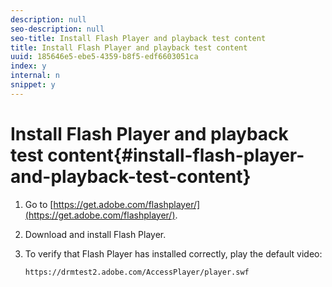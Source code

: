 ```yaml
---
description: null
seo-description: null
seo-title: Install Flash Player and playback test content
title: Install Flash Player and playback test content
uuid: 185646e5-ebe5-4359-b8f5-edf6603051ca
index: y
internal: n
snippet: y
---
```


# Install Flash Player and playback test content{#install-flash-player-and-playback-test-content}

1. Go to [https://get.adobe.com/flashplayer/](https://get.adobe.com/flashplayer/).
1. Download and install Flash Player.
1. To verify that Flash Player has installed correctly, play the default video:

   `https://drmtest2.adobe.com/AccessPlayer/player.swf`
